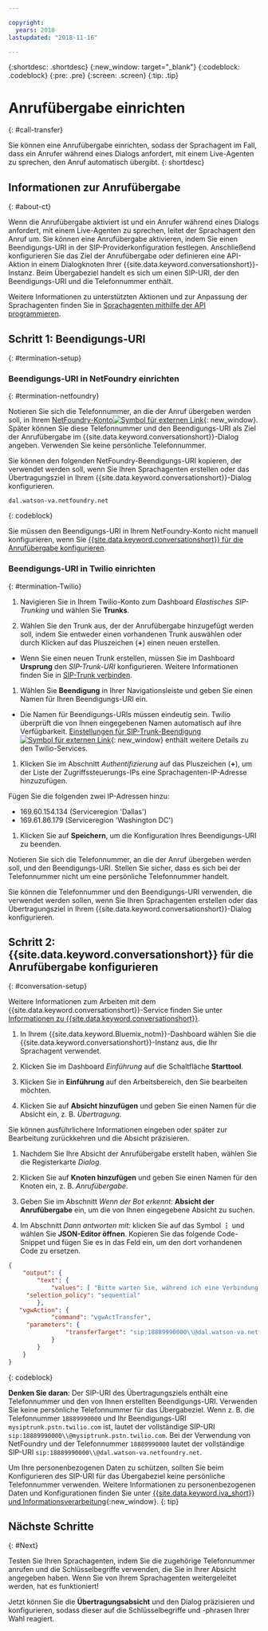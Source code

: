 ```yaml
---

copyright:
  years: 2018
lastupdated: "2018-11-16"

---
```


{:shortdesc: .shortdesc}
{:new_window: target="_blank"}
{:codeblock: .codeblock}
{:pre: .pre}
{:screen: .screen}
{:tip: .tip}


# Anrufübergabe einrichten
{: #call-transfer}

Sie können eine Anrufübergabe einrichten, sodass der Sprachagent im Fall, dass ein Anrufer während eines Dialogs anfordert, mit einem Live-Agenten zu sprechen, den Anruf automatisch übergibt.
{: shortdesc}

## Informationen zur Anrufübergabe
{: #about-ct}

Wenn die Anrufübergabe aktiviert ist und ein Anrufer während eines Dialogs anfordert, mit einem Live-Agenten zu sprechen, leitet der Sprachagent den Anruf um. Sie können eine Anrufübergabe aktivieren, indem Sie einen Beendigungs-URI in der SIP-Providerkonfiguration festlegen. Anschließend konfigurieren Sie das Ziel der Anrufübergabe oder definieren eine API-Aktion in einem Dialogknoten Ihrer {{site.data.keyword.conversationshort}}-Instanz. Beim Übergabeziel handelt es sich um einen SIP-URI, der den Beendigungs-URI und die Telefonnummer enthält.

Weitere Informationen zu unterstützten Aktionen und zur Anpassung der Sprachagenten finden Sie in [Sprachagenten mithilfe der API programmieren](api.html).

## Schritt 1: Beendigungs-URI
{: #termination-setup}

### Beendigungs-URI in NetFoundry einrichten
{: #termination-netfoundry}

Notieren Sie sich die Telefonnummer, an die der Anruf übergeben werden soll, in Ihrem [NetFoundry-Konto![Symbol für externen Link](../../icons/launch-glyph.svg "Symbol für externen Link")](https://watson.netfoundry.io/watson-login){: new_window}. Später können Sie diese Telefonnummer und den Beendigungs-URI als Ziel der Anrufübergabe im {{site.data.keyword.conversationshort}}-Dialog angeben. Verwenden Sie keine persönliche Telefonnummer.

Sie können den folgenden NetFoundry-Beendigungs-URI kopieren, der verwendet werden soll, wenn Sie Ihren Sprachagenten erstellen oder das Übertragungsziel in Ihrem {{site.data.keyword.conversationshort}}-Dialog konfigurieren.

```
dal.watson-va.netfoundry.net
```
{: codeblock}

Sie müssen den Beendigungs-URI in Ihrem NetFoundry-Konto nicht manuell konfigurieren, wenn Sie [{{site.data.keyword.conversationshort}} für die Anrufübergabe konfigurieren](#conversation-setup).

### Beendigungs-URI in Twilio einrichten
{: #termination-Twilio}

1. Navigieren Sie in Ihrem Twilio-Konto zum Dashboard _Elastisches SIP-Trunking_ und wählen Sie **Trunks**.

1. Wählen Sie den Trunk aus, der der Anrufübergabe hinzugefügt werden soll, indem Sie entweder einen vorhandenen Trunk auswählen oder durch Klicken auf das Pluszeichen (**+**) einen neuen erstellen.

  * Wenn Sie einen neuen Trunk erstellen, müssen Sie im Dashboard **Ursprung** den _SIP-Trunk-URI_ konfigurieren.  Weitere Informationen finden Sie in [SIP-Trunk verbinden](connect-SIP.html).

1. Wählen Sie **Beendigung** in Ihrer Navigationsleiste und geben Sie einen Namen für Ihren Beendigungs-URI ein.

  * Die Namen für Beendigungs-URIs müssen eindeutig sein. Twilio überprüft die von Ihnen eingegebenen Namen automatisch auf ihre Verfügbarkeit. [Einstellungen für SIP-Trunk-Beendigung![Symbol für externen Link](../../icons/launch-glyph.svg "Symbol für externen Link")](https://www.twilio.com/docs/api/sip-trunking/getting-started#termination){: new_window} enthält weitere Details zu den Twilio-Services.

1. Klicken Sie im Abschnitt _Authentifizierung_ auf das Pluszeichen (**+**), um der Liste der Zugriffssteuerungs-IPs eine Sprachagenten-IP-Adresse hinzuzufügen.

  Fügen Sie die folgenden zwei IP-Adressen hinzu:
   * 169.60.154.134 (Serviceregion 'Dallas')
   * 169.61.86.179 (Serviceregion 'Washington DC')

1. Klicken Sie auf **Speichern**, um die Konfiguration Ihres Beendigungs-URI zu beenden.

Notieren Sie sich die Telefonnummer, an die der Anruf übergeben werden soll, und den Beendigungs-URI. Stellen Sie sicher, dass es sich bei der Telefonnummer nicht um eine persönliche Telefonnummer handelt.

Sie können die Telefonnummer und den Beendigungs-URI verwenden, die verwendet werden sollen, wenn Sie Ihren Sprachagenten erstellen oder das Übertragungsziel in Ihrem {{site.data.keyword.conversationshort}}-Dialog konfigurieren.


## Schritt 2: {{site.data.keyword.conversationshort}} für die Anrufübergabe konfigurieren
{: #conversation-setup}

Weitere Informationen zum Arbeiten mit dem {{site.data.keyword.conversationshort}}-Service finden Sie unter [Informationen zu {{site.data.keyword.conversationshort}}](../conversation/index.html#about).

1. In Ihrem {{site.data.keyword.Bluemix_notm}}-Dashboard wählen Sie die {{site.data.keyword.conversationshort}}-Instanz aus, die Ihr Sprachagent verwendet.

1. Klicken Sie im Dashboard _Einführung_ auf die Schaltfläche **Starttool**.

1. Klicken Sie in **Einführung** auf den Arbeitsbereich, den Sie bearbeiten möchten.

1. Klicken Sie auf **Absicht hinzufügen** und geben Sie einen Namen für die Absicht ein, z. B. _Übertragung_.

  Sie können ausführlichere Informationen eingeben oder später zur Bearbeitung zurückkehren und die Absicht präzisieren.

1. Nachdem Sie Ihre Absicht der Anrufübergabe erstellt haben, wählen Sie die Registerkarte _Dialog_.

1. Klicken Sie auf **Knoten hinzufügen** und geben Sie einen Namen für den Knoten ein, z. B. _Anrufübergabe_.

1. Geben Sie im Abschnitt _Wenn der Bot erkennt:_ **Absicht der Anrufübergabe** ein, um die von Ihnen eingegebene Absicht zu suchen.

1. Im Abschnitt _Dann antworten mit:_ klicken Sie auf das Symbol **&vellip;** und wählen Sie **JSON-Editor öffnen**. Kopieren Sie das folgende Code-Snippet und fügen Sie es in das Feld ein, um den dort vorhandenen Code zu ersetzen.

```json
{
    "output": {
        "text": {
            "values": [ "Bitte warten Sie, während ich eine Verbindung zu einem Live-Agenten herstelle." ],
     "selection_policy": "sequential"
        },
   "vgwAction": {
            "command": "vgwActTransfer",
     "parameters": {
                "transferTarget": "sip:18889990000\\@dal.watson-va.netfoundry.net"
            }
        }
    }
}
```
{: codeblock}

**Denken Sie daran**: Der SIP-URI des Übertragungsziels enthält eine Telefonnummer und den von Ihnen erstellten Beendigungs-URI. Verwenden Sie keine persönliche Telefonnummer für das Übergabeziel. Wenn z. B. die Telefonnummer `18889990000` und Ihr Beendigungs-URI `mysiptrunk.pstn.twilio.com` ist, lautet der vollständige SIP-URI `sip:18889990000\\@mysiptrunk.pstn.twilio.com`. Bei der Verwendung von NetFoundry und der Telefonnummer `18889990000` lautet der vollständige SIP-URI `sip:18889990000\\@dal.watson-va.netfoundry.net`.

Um Ihre personenbezogenen Daten zu schützen, sollten Sie beim Konfigurieren des SIP-URI für das Übergabeziel keine persönliche Telefonnummer verwenden. Weitere Informationen zu personenbezogenen Daten und Konfigurationen finden Sie unter [{{site.data.keyword.iva_short}} und Informationsverarbeitung](infosec.html#configure_infosec){:new_window}.
{: tip}

## Nächste Schritte
{: #Next}

Testen Sie Ihren Sprachagenten, indem Sie die zugehörige Telefonnummer anrufen und die Schlüsselbegriffe verwenden, die Sie in Ihrer Absicht angegeben haben. Wenn Sie von Ihrem Sprachagenten weitergeleitet werden, hat es funktioniert!

Jetzt können Sie die **Übertragungsabsicht** und den Dialog präzisieren und konfigurieren, sodass dieser auf die Schlüsselbegriffe und -phrasen Ihrer Wahl reagiert.
